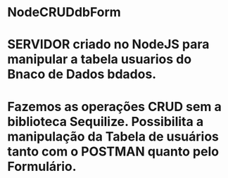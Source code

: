 # NodeCRUDdbForm
# SERVIDOR criado no NodeJS para manipular a tabela usuarios do Bnaco de Dados bdados.
# Fazemos as operações CRUD sem a biblioteca Sequilize. Possibilita a manipulação da Tabela de usuários tanto com o POSTMAN quanto pelo Formulário. 

